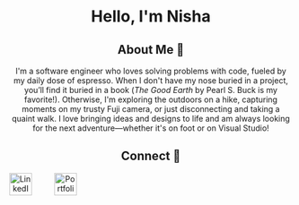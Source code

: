 <div align="center">

# Hello, I'm Nisha    

## About Me  🌱

I'm a software engineer who loves solving problems with code, fueled by my daily dose of espresso. When I don't have my nose buried in a project, you’ll find it buried in a book (*The Good Earth* by Pearl S. Buck is my favorite!). Otherwise, I'm exploring the outdoors on a hike, capturing moments on my trusty Fuji camera, or just disconnecting and taking a quaint walk. I love bringing ideas and designs to life and am always looking for the next adventure—whether it's on foot or on Visual Studio!  

## Connect  🔗

<div style="display: flex; gap: 20px;">
  <a href="https://www.linkedin.com/in/nisha-ahamed" target="_blank">
    <img src="https://cdn-icons-png.flaticon.com/24/174/174857.png" alt="LinkedIn" style="width: 40px; height: 40px;">
  </a>
  <br>
  <a href="https://www.nisha-ahamed.com" target="_blank">
    <img src="https://cdn-icons-png.flaticon.com/24/4140/4140047.png" alt="Portfolio" style="width: 40px; height: 40px;">
  </a>
</div>

</div>
